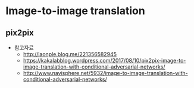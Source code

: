 # Image-to-image translation
## pix2pix
* 참고자료 
  * http://laonple.blog.me/221356582945
  * https://kakalabblog.wordpress.com/2017/08/10/pix2pix-image-to-image-translation-with-conditional-adversarial-networks/
  * http://www.navisphere.net/5932/image-to-image-translation-with-conditional-adversarial-networks/
